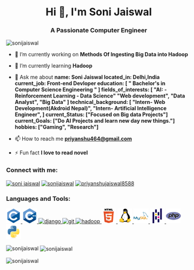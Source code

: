 <h1 align="center">Hi 👋, I'm Soni Jaiswal</h1>
<h3 align="center">A Passionate Computer Engineer</h3>


<p align="left"> <img src="https://komarev.com/ghpvc/?username=sonijaiswal&label=Profile%20views&color=0e75b6&style=flat" alt="sonijaiswal" /> </p>

- 🔭 I’m currently working on **Methods Of Ingesting Big Data into Hadoop**

- 🌱 I’m currently learning **Hadoop**

- 💬 Ask me about **name: Soni Jaiswal located_in: Delhi,India current_job: Front-end Devloper education: [ " Bachelor's in Computer Science Engineering " ] fields_of_interests: [ "AI: - Reinforcement Learning - Data Science" "Web development", "Data Analyst", "Big Data" ] technical_background: [ "Intern- Web Development(Akdroid Nepal)", "Intern- Artificial Intelligence Engineer", ] current_Status: ["Focused on Big data Projects"] current_Goals: ["Do AI Projects and learn new day new things."] hobbies: ["Gaming", "Research"]**

- 📫 How to reach me **priyanshu464@gmail.com**

- ⚡ Fun fact **I love to read novel**

<h3 align="left">Connect with me:</h3>
<p align="left">
<a href="https://linkedin.com/in/soni jaiswal" target="blank"><img align="center" src="https://raw.githubusercontent.com/rahuldkjain/github-profile-readme-generator/master/src/images/icons/Social/linked-in-alt.svg" alt="soni jaiswal" height="30" width="40" /></a>
<a href="https://kaggle.com/sonijaiswal" target="blank"><img align="center" src="https://raw.githubusercontent.com/rahuldkjain/github-profile-readme-generator/master/src/images/icons/Social/kaggle.svg" alt="sonijaiswal" height="30" width="40" /></a>
<a href="https://instagram.com/priyanshujaiswal8588" target="blank"><img align="center" src="https://raw.githubusercontent.com/rahuldkjain/github-profile-readme-generator/master/src/images/icons/Social/instagram.svg" alt="priyanshujaiswal8588" height="30" width="40" /></a>
</p>

<h3 align="left">Languages and Tools:</h3>
<p align="left"> <a href="https://www.cprogramming.com/" target="_blank" rel="noreferrer"> <img src="https://raw.githubusercontent.com/devicons/devicon/master/icons/c/c-original.svg" alt="c" width="40" height="40"/> </a> <a href="https://www.w3schools.com/cpp/" target="_blank" rel="noreferrer"> <img src="https://raw.githubusercontent.com/devicons/devicon/master/icons/cplusplus/cplusplus-original.svg" alt="cplusplus" width="40" height="40"/> </a> <a href="https://www.djangoproject.com/" target="_blank" rel="noreferrer"> <img src="https://cdn.worldvectorlogo.com/logos/django.svg" alt="django" width="40" height="40"/> </a> <a href="https://git-scm.com/" target="_blank" rel="noreferrer"> <img src="https://www.vectorlogo.zone/logos/git-scm/git-scm-icon.svg" alt="git" width="40" height="40"/> </a> <a href="https://hadoop.apache.org/" target="_blank" rel="noreferrer"> <img src="https://www.vectorlogo.zone/logos/apache_hadoop/apache_hadoop-icon.svg" alt="hadoop" width="40" height="40"/> </a> <a href="https://www.w3.org/html/" target="_blank" rel="noreferrer"> <img src="https://raw.githubusercontent.com/devicons/devicon/master/icons/html5/html5-original-wordmark.svg" alt="html5" width="40" height="40"/> </a> <a href="https://www.linux.org/" target="_blank" rel="noreferrer"> <img src="https://raw.githubusercontent.com/devicons/devicon/master/icons/linux/linux-original.svg" alt="linux" width="40" height="40"/> </a> <a href="https://www.mysql.com/" target="_blank" rel="noreferrer"> <img src="https://raw.githubusercontent.com/devicons/devicon/master/icons/mysql/mysql-original-wordmark.svg" alt="mysql" width="40" height="40"/> </a> <a href="https://pandas.pydata.org/" target="_blank" rel="noreferrer"> <img src="https://raw.githubusercontent.com/devicons/devicon/2ae2a900d2f041da66e950e4d48052658d850630/icons/pandas/pandas-original.svg" alt="pandas" width="40" height="40"/> </a> <a href="https://www.php.net" target="_blank" rel="noreferrer"> <img src="https://raw.githubusercontent.com/devicons/devicon/master/icons/php/php-original.svg" alt="php" width="40" height="40"/> </a> <a href="https://www.python.org" target="_blank" rel="noreferrer"> <img src="https://raw.githubusercontent.com/devicons/devicon/master/icons/python/python-original.svg" alt="python" width="40" height="40"/> </a> </p>

<p><img align="left" src="https://github-readme-stats.vercel.app/api/top-langs?username=sonijaiswal&show_icons=true&locale=en&layout=compact" alt="sonijaiswal" /></p>

<p>&nbsp;<img align="center" src="https://github-readme-stats.vercel.app/api?username=sonijaiswal&show_icons=true&locale=en" alt="sonijaiswal" /></p>

<p><img align="center" src="https://github-readme-streak-stats.herokuapp.com/?user=sonijaiswal&" alt="sonijaiswal" /></p>
